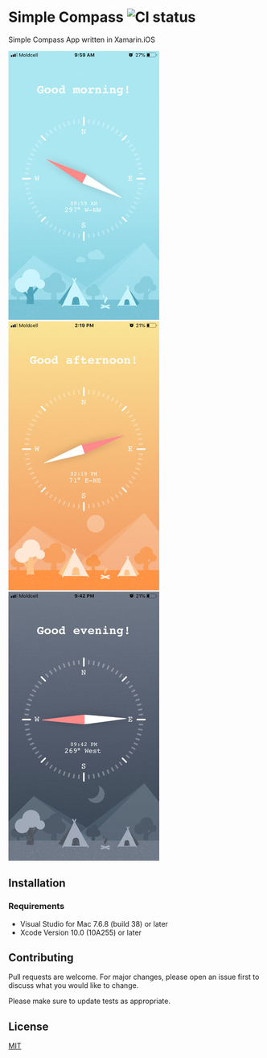 # Simple Compass ![CI status](https://img.shields.io/badge/build-passing-brightgreen.svg)

Simple Compass App written in Xamarin.iOS

![](https://github.com/mihailgolban/SimpleCompass/blob/master/images/morning.jpg?raw=true)
![](https://github.com/mihailgolban/SimpleCompass/blob/master/images/afternoon.jpg?raw=true)
![](https://github.com/mihailgolban/SimpleCompass/blob/master/images/evening.jpg?raw=true)

## Installation

### Requirements
* Visual Studio for Mac 7.6.8 (build 38) or later
* Xcode Version 10.0 (10A255) or later

## Contributing
Pull requests are welcome. For major changes, please open an issue first to discuss what you would like to change.

Please make sure to update tests as appropriate.

## License
[MIT](https://choosealicense.com/licenses/mit/)

